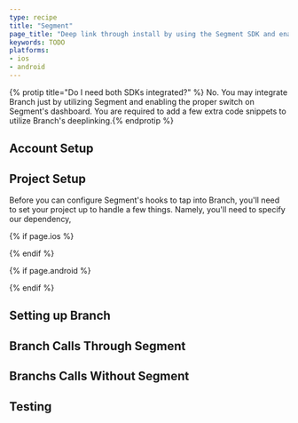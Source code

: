 ```yaml
---
type: recipe
title: "Segment"
page_title: "Deep link through install by using the Segment SDK and enabling Branch."
keywords: TODO
platforms:
- ios
- android
---
```


{% protip title="Do I need both SDKs integrated?" %}
No. You may integrate Branch just by utilizing Segment and enabling the proper switch on Segment's dashboard. You are required to add a few extra code snippets to utilize Branch's deeplinking.{% endprotip %}

## Account Setup

## Project Setup

Before you can configure Segment's hooks to tap into Branch, you'll need to set your project up to handle a few things. Namely, you'll need to specify our dependency,

{% if page.ios %}

{% endif %}

{% if page.android %}

{% endif %}

## Setting up Branch

## Branch Calls Through Segment

## Branchs Calls Without Segment

## Testing